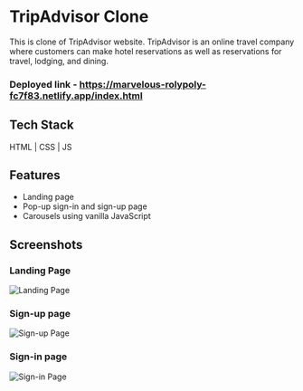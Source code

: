 
# TripAdvisor Clone

This is clone of TripAdvisor website. TripAdvisor is an online travel company where customers can make hotel reservations as well as reservations for travel, lodging, and dining.

### Deployed link - https://marvelous-rolypoly-fc7f83.netlify.app/index.html


## Tech Stack
HTML | CSS | JS


## Features

- Landing page
- Pop-up sign-in and sign-up page
- Carousels using vanilla JavaScript


## Screenshots
### Landing Page
![Landing Page](https://github.com/RutuvikP/adaptable-spoon-4476/assets/115460351/8ad78b25-47f5-49b6-b8c4-a4e18a9e51be)

### Sign-up page
![Sign-up Page](https://github.com/RutuvikP/adaptable-spoon-4476/assets/115460351/3fa1e134-c342-4d88-8cdc-1dc432639366)

### Sign-in page
![Sign-in Page](https://github.com/RutuvikP/adaptable-spoon-4476/assets/115460351/acb25b06-b887-4555-b4b7-7451ee015f4e) 

